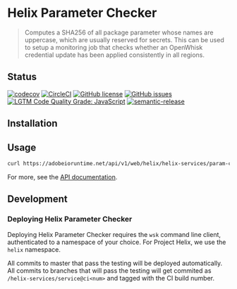 # Helix Parameter Checker

> Computes a SHA256 of all package parameter whose names are uppercase, which are usually reserved for secrets. This can be used to setup a monitoring job that checks whether an OpenWhisk credential update has been applied consistently in all regions.

## Status
[![codecov](https://img.shields.io/codecov/c/github/adobe/helix-param-checker.svg)](https://codecov.io/gh/adobe/helix-param-checker)
[![CircleCI](https://img.shields.io/circleci/project/github/adobe/helix-param-checker.svg)](https://circleci.com/gh/adobe/helix-param-checker)
[![GitHub license](https://img.shields.io/github/license/adobe/helix-param-checker.svg)](https://github.com/adobe/helix-param-checker/blob/master/LICENSE.txt)
[![GitHub issues](https://img.shields.io/github/issues/adobe/helix-param-checker.svg)](https://github.com/adobe/helix-param-checker/issues)
[![LGTM Code Quality Grade: JavaScript](https://img.shields.io/lgtm/grade/javascript/g/adobe/helix-param-checker.svg?logo=lgtm&logoWidth=18)](https://lgtm.com/projects/g/adobe/helix-param-checker)
[![semantic-release](https://img.shields.io/badge/%20%20%F0%9F%93%A6%F0%9F%9A%80-semantic--release-e10079.svg)](https://github.com/semantic-release/semantic-release) 

## Installation

## Usage

```bash
curl https://adobeioruntime.net/api/v1/web/helix/helix-services/param-checker@v1
```

For more, see the [API documentation](docs/API.md).

## Development

### Deploying Helix Parameter Checker

Deploying Helix Parameter Checker requires the `wsk` command line client, authenticated to a namespace of your choice. For Project Helix, we use the `helix` namespace.

All commits to master that pass the testing will be deployed automatically. All commits to branches that will pass the testing will get commited as `/helix-services/service@ci<num>` and tagged with the CI build number.
